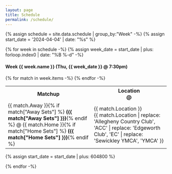 ```yaml
---
layout: page
title: Schedule
permalink: /schedule/
---
```


{% assign schedule = site.data.schedule | group_by:"Week" -%}
{% assign start_date = '2024-04-04' | date: "%s" %}

{% for week in schedule -%}
{% assign week_date = start_date | plus: forloop.index0 | date: "%B %-d" -%}
#### Week {{ week.name }} (Thu, {{ week_date }} @ 7:30pm)

<table class="schedule">
    <tr>
        <th>Matchup</th>
        <th class="location">
            <div class="desktop">Location</div>
            <div class="mobile">@</div>
        </th>
    </tr>
{% for match in week.items -%}
    <tr>
        <td>
            {{ match.Away }}{% if match["Away Sets"] %} <strong>({{ match["Away Sets"] }})</strong>{% endif %} @
            {{ match.Home }}{% if match["Home Sets"] %} <strong>({{ match["Home Sets"] }})</strong>{% endif %}
        </td>
        <td class="location">
            <div class="desktop">{{ match.Location }}</div>
            <div class="mobile">{{ match.Location | replace: 'Allegheny Country Club', 'ACC' | replace: 'Edgeworth Club', 'EC' | replace: 'Sewickley YMCA', 'YMCA' }}</div>
        </td>
    </tr>
{% endfor -%}
</table>
{% assign start_date = start_date | plus: 604800 %}

{% endfor -%}
